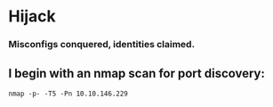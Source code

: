 # Hijack
### Misconfigs conquered, identities claimed.

## I begin with an nmap scan for port discovery:
```
nmap -p- -T5 -Pn 10.10.146.229
```
